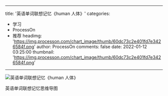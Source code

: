 
---
title: '英语单词联想记忆《human 人体》'
categories: 
 - 学习
 - ProcessOn
 - 推荐
headimg: 'https://img.processon.com/chart_image/thumb/60dc73c2e401fd7e3426584f.png'
author: ProcessOn
comments: false
date: 2022-01-12 03:25:00
thumbnail: 'https://img.processon.com/chart_image/thumb/60dc73c2e401fd7e3426584f.png'
---

<div>   
<img class="thumb" alt="英语单词联想记忆《human 人体》" src="https://img.processon.com/chart_image/thumb/60dc73c2e401fd7e3426584f.png" referrerpolicy="no-referrer">
<p>英语单词联想记忆思维导图</p>  
</div>
            